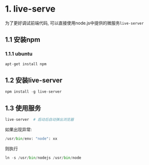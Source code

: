 # 1. live-serve

为了更好调试前端代码, 可以直接使用node.js中提供的微服务`live-server`

## 1.1 安装npm

### 1.1.1 ubuntu

```python
apt-get install npm
```

## 1.2 安装live-server

```python
npm install -g live-server
```

## 1.3 使用服务

```python
live-server  # 启动后自动弹出浏览器
```

如果出现异常:

```python
/usr/bin/env: "node": xx
```

则执行

```python
ln -s /usr/bin/nodejs /usr/bin/node
```



